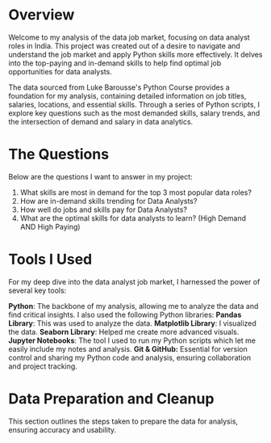 # Overview
Welcome to my analysis of the data job market, focusing on data analyst roles in India. This project was created out of a desire to navigate and understand the job market and apply Python skills more effectively. It delves into the top-paying and in-demand skills to help find optimal job opportunities for data analysts.

The data sourced from Luke Barousse's Python Course provides a foundation for my analysis, containing detailed information on job titles, salaries, locations, and essential skills. Through a series of Python scripts, I explore key questions such as the most demanded skills, salary trends, and the intersection of demand and salary in data analytics.

# The Questions
Below are the questions I want to answer in my project:

1) What skills are most in demand for the top 3 most popular data roles?
2) How are in-demand skills trending for Data Analysts?
3) How well do jobs and skills pay for Data Analysts?
4) What are the optimal skills for data analysts to learn? (High Demand AND High Paying)

# Tools I Used
For my deep dive into the data analyst job market, I harnessed the power of several key tools:

**Python**: The backbone of my analysis, allowing me to analyze the data and find critical insights. I also used the following Python libraries:
**Pandas Library**: This was used to analyze the data.
**Matplotlib Library**: I visualized the data.
**Seaborn Library**: Helped me create more advanced visuals.
**Jupyter Notebooks**: The tool I used to run my Python scripts which let me easily include my notes and analysis.
**Git & GitHub:** Essential for version control and sharing my Python code and analysis, ensuring collaboration and project tracking.

# Data Preparation and Cleanup
This section outlines the steps taken to prepare the data for analysis, ensuring accuracy and usability.


